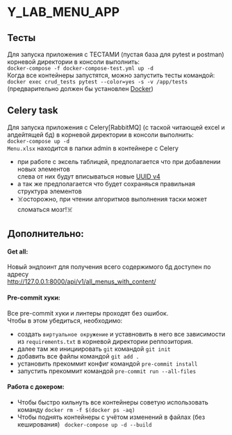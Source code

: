 # Y_LAB_MENU_APP

## Тесты
Для запуска приложения с ТЕСТАМИ (пустая база для pytest и postman) корневой директории в консоли выполнить:<br>
`docker-compose -f docker-compose-test.yml up -d`<br>
Когда все контейнеры запустятся, можно запустить тесты командой:<br>
`docker exec crud_tests pytest --color=yes -s -v /app/tests`<br>
(предварительно должен бы установлен <a href="https://www.docker.com/">Docker<a>)
<br>
## Celery task
Для запуска приложения с Celery[RabbitMQ] (с таской читающей excel и апдейтящей бд) в корневой директории в консоли выполнить:<br>
`docker-compose up -d`<br>
`Menu.xlsx` находится в папки admin в контейнере с Celery<br>
- при работе с эксель таблицей, предполагается что при добавлении новых элементов <br>
слева от них будут вписываться новые <a href="https://uuidgen.org/v/4">UUID v4<a>
- а так же предполагается что будет сохраняься правильная структура элементов
- :skull_and_crossbones:осторожно, при чтении алгоритмов выполнения таски может сломаться мозг!:skull_and_crossbones:

## Дополнительно:
#### Get all:
Новый эндпоинт для получения всего содержимого бд доступен по адресу<br>
http://127.0.0.1:8000/api/v1/all_menus_with_content/<br>

#### Pre-commit хуки:
Все pre-commit хуки и линтеры проходят без ошибок.<br>
Чтобы в этом убедиться, необходимо:
- создать `виртуальное окружение` и уставновить в него все зависимости из `requirements.txt` в корневой директории реппозитория.
- далее там же инициировать `git` командой `git init`
- добавить все файлы командой `git add . `
- установить прекоммит конфиг командой `pre-commit install`
- запустить прекоммит командой `pre-commit run --all-files`
#### Работа с докером:
- Чтобы быстро кильнуть все контейнеры советую использовать команду `docker rm -f $(docker ps -aq)`
- Чтобы поднять контейнеры с учётом изменений в файлах (без кеширования) ` docker-compose up -d --build`
  
